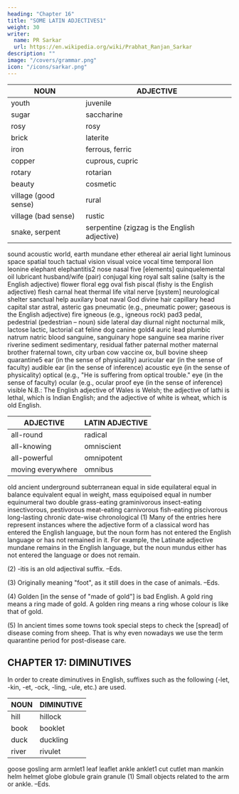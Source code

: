 ```yaml
---
heading: "Chapter 16"
title: "SOME LATIN ADJECTIVES1"
weight: 30
writer:
  name: PR Sarkar
  url: https://en.wikipedia.org/wiki/Prabhat_Ranjan_Sarkar
description: ""
image: "/covers/grammar.png"
icon: "/icons/sarkar.png"
---
```



NOUN | ADJECTIVE
--- | ---
youth | juvenile
sugar | saccharine
rosy | rosy
brick |	laterite
iron | ferrous, ferric
copper | cuprous, cupric
rotary | rotarian
beauty | cosmetic
village (good sense) | rural
village (bad sense)	| rustic
snake, serpent | serpentine (zigzag is the English adjective)
sound	acoustic
world, earth	mundane
ether	ethereal
air	aerial
light	luminous
space	spatial
touch	tactual
vision	visual
voice	vocal
time	temporal
lion	leonine
elephant	elephantitis2
nose	nasal
five [elements]	quinquelemental
oil	lubricant
husband/wife (pair)	conjugal
king	royal
salt	saline (salty is the English adjective)
flower	floral
egg	oval
fish	piscal (fishy is the English adjective)
flesh	carnal
heat	thermal
life	vital
nerve [system]	neurological
shelter	sanctual
help	auxilary
boat	naval
God	divine
hair	capillary
head	capital
star	astral, asteric
gas	pneumatic (e.g., pneumatic power; gaseous is the English adjective)
fire	igneous (e.g., igneous rock)
pad3	pedal, pedestrial (pedestrian – noun)
side	lateral
day	diurnal
night	nocturnal
milk, lactose	lactic, lactorial
cat	feline
dog	canine
gold4	auric
lead	plumbic
natrum	natric
blood	sanguine, sanguinary
hope	sanguine
sea	marine
river	riverine
sediment	sedimentary, residual
father	paternal
mother	maternal
brother	fraternal
town, city	urban
cow	vaccine
ox, bull	bovine
sheep	quarantine5
ear (in the sense of physicality)	auricular
ear (in the sense of faculty)	audible
ear (in the sense of inference)	acoustic
eye (in the sense of physicality)	optical (e.g., "He is suffering from optical trouble."
eye (in the sense of faculty)	ocular (e.g., ocular proof
eye (in the sense of inference)	visible
N.B.: The English adjective of Wales is Welsh; the adjective of lathi is lethal, which is Indian English; and the adjective of white is wheat, which is old English.
 	 

ADJECTIVE |	LATIN ADJECTIVE
--- | ---
all-round | radical
all-knowing	| omniscient
all-powerful | omnipotent
moving everywhere |	omnibus
old	ancient
underground	subterranean
equal in side	equilateral
equal in balance	equivalent
equal in weight, mass	equipoised
equal in number	equinumeral
two	double
grass-eating	graminivorous
insect-eating	insectivorous, pestivorous
meat-eating	carnivorous
fish-eating	piscivorous
long-lasting	chronic
date-wise	chronological
(1) Many of the entries here represent instances where the adjective form of a classical word has entered the English language, but the noun form has not entered the English language or has not remained in it. For example, the Latinate adjective mundane remains in the English language, but the noun mundus either has not entered the language or does not remain.

(2) -itis is an old adjectival suffix. –Eds.

(3) Originally meaning "foot", as it still does in the case of animals. –Eds.

(4) Golden [in the sense of "made of gold"] is bad English. A gold ring means a ring made of gold. A golden ring means a ring whose colour is like that of gold.

(5) In ancient times some towns took special steps to check the [spread] of disease coming from sheep. That is why even nowadays we use the term quarantine period for post-disease care.


## CHAPTER 17: DIMINUTIVES

In order to create diminutives in English, suffixes such as the following (-let, -kin, -et, -ock, -ling, -ule, etc.) are used.

NOUN | DIMINUTIVE
--- | ---
hill | hillock
book | booklet
duck | duckling
river | rivulet
goose	gosling
arm	armlet1
leaf	leaflet
ankle	anklet1
cut	cutlet
man	mankin
helm	helmet
globe	globule
grain	granule
(1) Small objects related to the arm or ankle. –Eds.
